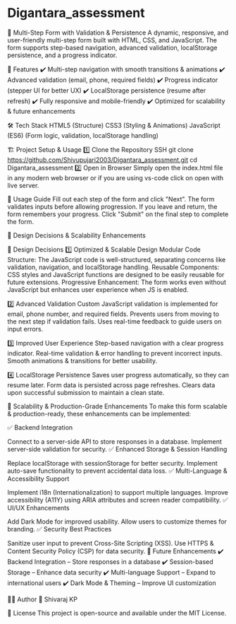 # Digantara_assessment

🚀 Multi-Step Form with Validation & Persistence
A dynamic, responsive, and user-friendly multi-step form built with HTML, CSS, and JavaScript.
The form supports step-based navigation, advanced validation, localStorage persistence, and a progress indicator.

📌 Features
✔️ Multi-step navigation with smooth transitions & animations
✔️ Advanced validation (email, phone, required fields)
✔️ Progress indicator (stepper UI for better UX)
✔️ LocalStorage persistence (resume after refresh)
✔️ Fully responsive and mobile-friendly
✔️ Optimized for scalability & future enhancements

🛠 Tech Stack
HTML5 (Structure)
CSS3 (Styling & Animations)
JavaScript (ES6) (Form logic, validation, localStorage handling)

🏗️ Project Setup & Usage
1️⃣ Clone the Repository
SSH
git clone https://github.com/Shivupujari2003/Digantara_assessment.git
cd Digantara_assessment
2️⃣ Open in Browser
Simply open the index.html file in any modern web browser or if you are using vs-code click on open with live server.

📝 Usage Guide
Fill out each step of the form and click "Next".
The form validates inputs before allowing progression.
If you leave and return, the form remembers your progress.
Click "Submit" on the final step to complete the form.

🎨 Design Decisions & Scalability Enhancements

🔹 Design Decisions
1️⃣ Optimized & Scalable Design
Modular Code Structure: The JavaScript code is well-structured, separating concerns like validation, navigation, and localStorage handling.
Reusable Components: CSS styles and JavaScript functions are designed to be easily reusable for future extensions.
Progressive Enhancement: The form works even without JavaScript but enhances user experience when JS is enabled.

2️⃣ Advanced Validation
Custom JavaScript validation is implemented for email, phone number, and required fields.
Prevents users from moving to the next step if validation fails.
Uses real-time feedback to guide users on input errors.

3️⃣ Improved User Experience
Step-based navigation with a clear progress indicator.
Real-time validation & error handling to prevent incorrect inputs.
Smooth animations & transitions for better usability.

4️⃣ LocalStorage Persistence
Saves user progress automatically, so they can resume later.
Form data is persisted across page refreshes.
Clears data upon successful submission to maintain a clean state.

🔹 Scalability & Production-Grade Enhancements
To make this form scalable & production-ready, these enhancements can be implemented:

✅ Backend Integration

Connect to a server-side API to store responses in a database.
Implement server-side validation for security.
✅ Enhanced Storage & Session Handling

Replace localStorage with sessionStorage for better security.
Implement auto-save functionality to prevent accidental data loss.
✅ Multi-Language & Accessibility Support

Implement i18n (Internationalization) to support multiple languages.
Improve accessibility (A11Y) using ARIA attributes and screen reader compatibility.
✅ UI/UX Enhancements

Add Dark Mode for improved usability.
Allow users to customize themes for branding.
✅ Security Best Practices

Sanitize user input to prevent Cross-Site Scripting (XSS).
Use HTTPS & Content Security Policy (CSP) for data security.
🔄 Future Enhancements
✔️ Backend Integration – Store responses in a database
✔️ Session-based Storage – Enhance data security
✔️ Multi-language Support – Expand to international users
✔️ Dark Mode & Theming – Improve UI customization

👨‍💻 Author
🔗 Shivaraj KP

📜 License
This project is open-source and available under the MIT License.
